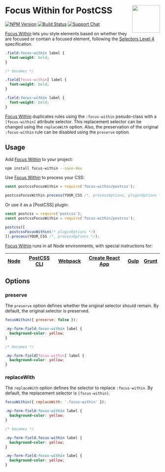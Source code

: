 # Focus Within for PostCSS [<img src="http://jonathantneal.github.io/postcss-logo.svg" alt="" width="90" height="90" align="right">][Focus Within]

[![NPM Version][npm-img]][npm-url]
[![Build Status][cli-img]][cli-url]
[![Support Chat][git-img]][git-url]

[Focus Within] lets you style elements based on whether they are focused or
contain a focused element, following the [Selectors Level 4] specification.

```css
.field:focus-within label {
  font-weight: bold;
}

/* becomes */

.field[focus-within] label {
  font-weight: bold;
}

.field:focus-within label {
  font-weight: bold;
}
```

[Focus Within] duplicates rules using the `:focus-within` pseudo-class
with a `[focus-within]` attribute selector. This replacement selector can be
changed using the `replaceWith` option. Also, the preservation of the original
`:focus-within` rule can be disabled using the `preserve` option.

## Usage

Add [Focus Within] to your project:

```bash
npm install focus-within --save-dev
```

Use [Focus Within] to process your CSS:

```js
const postcssFocusWithin = require('focus-within/postcss');

postcssFocusWithin.process(YOUR_CSS /*, processOptions, pluginOptions */);
```

Or use it as a [PostCSS] plugin:

```js
const postcss = require('postcss');
const postcssFocusWithin = require('focus-within/postcss');

postcss([
  postcssFocusWithin(/* pluginOptions */)
]).process(YOUR_CSS /*, processOptions */);
```

[Focus Within] runs in all Node environments, with special
instructions for:

| [Node](INSTALL-POSTCSS.md#node) | [PostCSS CLI](INSTALL-POSTCSS.md#postcss-cli) | [Webpack](INSTALL-POSTCSS.md#webpack) | [Create React App](INSTALL-POSTCSS.md#create-react-app) | [Gulp](INSTALL-POSTCSS.md#gulp) | [Grunt](INSTALL-POSTCSS.md#grunt) |
| --- | --- | --- | --- | --- | --- |

## Options

### preserve

The `preserve` option defines whether the original selector should remain. By
default, the original selector is preserved.

```js
focusWithin({ preserve: false });
```

```css
.my-form-field:focus-within label {
  background-color: yellow;
}

/* becomes */

.my-form-field[focus-within] label {
  background-color: yellow;
}
```

### replaceWith

The `replaceWith` option defines the selector to replace `:focus-within`. By
default, the replacement selector is `[focus-within]`.

```js
focusWithin({ replaceWith: '.focus-within' });
```

```css
.my-form-field:focus-within label {
  background-color: yellow;
}

/* becomes */

.my-form-field.focus-within label {
  background-color: yellow;
}

.my-form-field:focus-within label {
  background-color: yellow;
}
```

[cli-img]: https://img.shields.io/travis/jonathantneal/focus-within/master.svg
[cli-url]: https://travis-ci.org/jonathantneal/focus-within
[git-img]: https://img.shields.io/badge/support-chat-blue.svg
[git-url]: https://gitter.im/postcss/postcss
[npm-img]: https://img.shields.io/npm/v/focus-within.svg
[npm-url]: https://www.npmjs.com/package/focus-within

[Focus Within]: https://github.com/jonathantneal/focus-within
[Selectors Level 4]: https://www.w3.org/TR/selectors-4/#the-focus-within-pseudo
